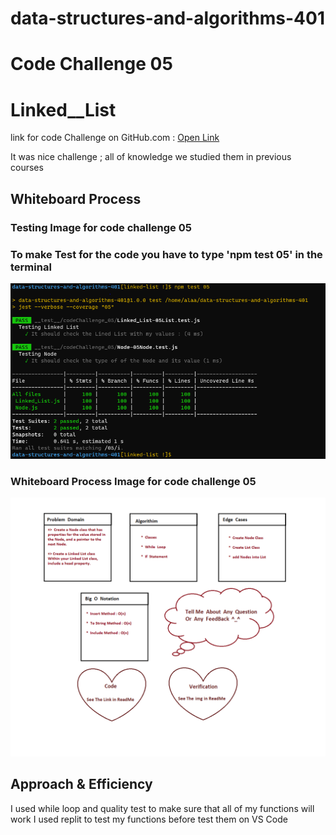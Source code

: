 # data-structures-and-algorithms-401

# Code Challenge 05

# Linked__List
<!-- Description of the challenge -->

link for code Challenge on GitHub.com : [Open Link](https://github.com/AlaaN-Smadi/data-structures-and-algorithms-401) 



It was nice challenge ;  all of knowledge we studied them in previous courses


## Whiteboard Process
<!-- Embedded whiteboard image -->
### Testing Image for code challenge 05
### To make Test for the code you have to type 'npm test 05' in the terminal 
![Code_401_05](Images/Class_05_test.PNG)  


### Whiteboard Process Image for code challenge 05

![Code_401_05_Whiteboard](Images/code_challenge_05_WhiteBoard.PNG) <!--  Need New Image  -->


## Approach & Efficiency
<!-- What approach did you take? Discuss Why. What is the Big O space/time for this approach? -->

I used while loop and quality test to make sure that all of my functions will work 
I used replit to test my functions before test them on VS Code

